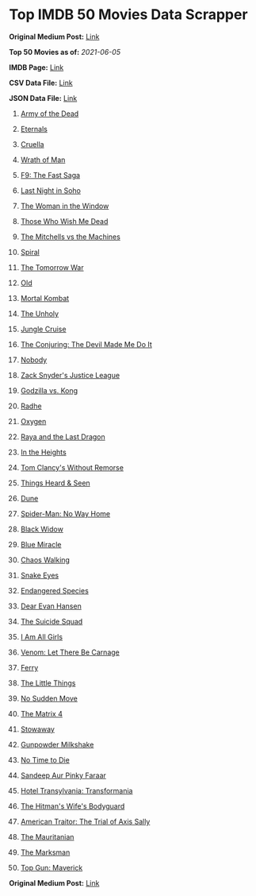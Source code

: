 # Top IMDB 50 Movies Data Scrapper

**Original Medium Post:** [Link](https://medium.com/@nishantsahoo/which-movie-should-i-watch-5c83a3c0f5b1) 

**Top 50 Movies as of:** _2021-06-05_

**IMDB Page:** [Link](http://www.imdb.com/search/title?release_date=2021,2021&title_type=feature)

**CSV Data File:** [Link](/Data/data.csv)

**JSON Data File:** [Link](/Data/data.json)

1. [Army of the Dead](https://www.imdb.com/title/tt0993840/?ref_=adv_li_tt)

2. [Eternals](https://www.imdb.com/title/tt9032400/?ref_=adv_li_tt)

3. [Cruella](https://www.imdb.com/title/tt3228774/?ref_=adv_li_tt)

4. [Wrath of Man](https://www.imdb.com/title/tt11083552/?ref_=adv_li_tt)

5. [F9: The Fast Saga](https://www.imdb.com/title/tt5433138/?ref_=adv_li_tt)

6. [Last Night in Soho](https://www.imdb.com/title/tt9639470/?ref_=adv_li_tt)

7. [The Woman in the Window](https://www.imdb.com/title/tt6111574/?ref_=adv_li_tt)

8. [Those Who Wish Me Dead](https://www.imdb.com/title/tt3215824/?ref_=adv_li_tt)

9. [The Mitchells vs the Machines](https://www.imdb.com/title/tt7979580/?ref_=adv_li_tt)

10. [Spiral](https://www.imdb.com/title/tt10342730/?ref_=adv_li_tt)

11. [The Tomorrow War](https://www.imdb.com/title/tt9777666/?ref_=adv_li_tt)

12. [Old](https://www.imdb.com/title/tt10954652/?ref_=adv_li_tt)

13. [Mortal Kombat](https://www.imdb.com/title/tt0293429/?ref_=adv_li_tt)

14. [The Unholy](https://www.imdb.com/title/tt9419056/?ref_=adv_li_tt)

15. [Jungle Cruise](https://www.imdb.com/title/tt0870154/?ref_=adv_li_tt)

16. [The Conjuring: The Devil Made Me Do It](https://www.imdb.com/title/tt7069210/?ref_=adv_li_tt)

17. [Nobody](https://www.imdb.com/title/tt7888964/?ref_=adv_li_tt)

18. [Zack Snyder's Justice League](https://www.imdb.com/title/tt12361974/?ref_=adv_li_tt)

19. [Godzilla vs. Kong](https://www.imdb.com/title/tt5034838/?ref_=adv_li_tt)

20. [Radhe](https://www.imdb.com/title/tt10888594/?ref_=adv_li_tt)

21. [Oxygen](https://www.imdb.com/title/tt6341832/?ref_=adv_li_tt)

22. [Raya and the Last Dragon](https://www.imdb.com/title/tt5109280/?ref_=adv_li_tt)

23. [In the Heights](https://www.imdb.com/title/tt1321510/?ref_=adv_li_tt)

24. [Tom Clancy's Without Remorse](https://www.imdb.com/title/tt0499097/?ref_=adv_li_tt)

25. [Things Heard & Seen](https://www.imdb.com/title/tt10962368/?ref_=adv_li_tt)

26. [Dune](https://www.imdb.com/title/tt1160419/?ref_=adv_li_tt)

27. [Spider-Man: No Way Home](https://www.imdb.com/title/tt10872600/?ref_=adv_li_tt)

28. [Black Widow](https://www.imdb.com/title/tt3480822/?ref_=adv_li_tt)

29. [Blue Miracle](https://www.imdb.com/title/tt7084386/?ref_=adv_li_tt)

30. [Chaos Walking](https://www.imdb.com/title/tt2076822/?ref_=adv_li_tt)

31. [Snake Eyes](https://www.imdb.com/title/tt8404256/?ref_=adv_li_tt)

32. [Endangered Species](https://www.imdb.com/title/tt13863334/?ref_=adv_li_tt)

33. [Dear Evan Hansen](https://www.imdb.com/title/tt9357050/?ref_=adv_li_tt)

34. [The Suicide Squad](https://www.imdb.com/title/tt6334354/?ref_=adv_li_tt)

35. [I Am All Girls](https://www.imdb.com/title/tt9013182/?ref_=adv_li_tt)

36. [Venom: Let There Be Carnage](https://www.imdb.com/title/tt7097896/?ref_=adv_li_tt)

37. [Ferry](https://www.imdb.com/title/tt14217100/?ref_=adv_li_tt)

38. [The Little Things](https://www.imdb.com/title/tt10016180/?ref_=adv_li_tt)

39. [No Sudden Move](https://www.imdb.com/title/tt11525644/?ref_=adv_li_tt)

40. [The Matrix 4](https://www.imdb.com/title/tt10838180/?ref_=adv_li_tt)

41. [Stowaway](https://www.imdb.com/title/tt9203694/?ref_=adv_li_tt)

42. [Gunpowder Milkshake](https://www.imdb.com/title/tt8368408/?ref_=adv_li_tt)

43. [No Time to Die](https://www.imdb.com/title/tt2382320/?ref_=adv_li_tt)

44. [Sandeep Aur Pinky Faraar](https://www.imdb.com/title/tt7094488/?ref_=adv_li_tt)

45. [Hotel Transylvania: Transformania](https://www.imdb.com/title/tt9848626/?ref_=adv_li_tt)

46. [The Hitman's Wife's Bodyguard](https://www.imdb.com/title/tt8385148/?ref_=adv_li_tt)

47. [American Traitor: The Trial of Axis Sally](https://www.imdb.com/title/tt7050946/?ref_=adv_li_tt)

48. [The Mauritanian](https://www.imdb.com/title/tt4761112/?ref_=adv_li_tt)

49. [The Marksman](https://www.imdb.com/title/tt6902332/?ref_=adv_li_tt)

50. [Top Gun: Maverick](https://www.imdb.com/title/tt1745960/?ref_=adv_li_tt)

**Original Medium Post:** [Link](https://medium.com/@nishantsahoo/which-movie-should-i-watch-5c83a3c0f5b1) 

